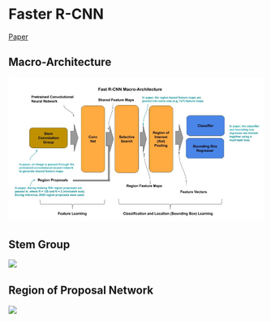 
# Faster R-CNN

[Paper](https://arxiv.org/pdf/1506.01497.pdf)

## Macro-Architecture

<img src='macro.jpg'>

## Stem Group

<img src="stem.jpg">

## Region of Proposal Network

<img src="rpn.jpg">
